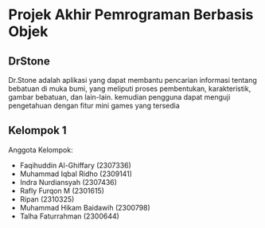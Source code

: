 # Projek Akhir Pemrograman Berbasis Objek

## DrStone

Dr.Stone adalah aplikasi yang dapat membantu pencarian informasi tentang bebatuan di muka bumi, yang meliputi proses pembentukan, karakteristik, gambar bebatuan, dan lain-lain. kemudian pengguna dapat menguji pengetahuan dengan fitur mini games yang tersedia

## Kelompok 1
Anggota Kelompok:
- Faqihuddin Al-Ghiffary (2307336)
- Muhammad Iqbal Ridho (2309141)
- Indra Nurdiansyah (2307436)
- Rafly Furqon M (2301615)
- Ripan (2310325)
- Muhammad Hikam Baidawih (2300798)
- Talha Faturrahman (2300644)
